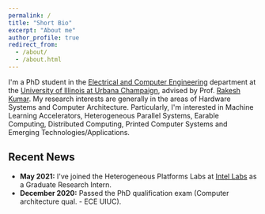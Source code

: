 ```yaml
---
permalink: /
title: "Short Bio"
excerpt: "About me"
author_profile: true
redirect_from: 
  - /about/
  - /about.html
---
```


I'm a PhD student in the [Electrical and Computer Engineering](https://ece.illinois.edu/) 
department at the [University of Illinois at Urbana Champaign](https://illinois.edu/), 
advised by Prof. [Rakesh Kumar](https://passat.crhc.illinois.edu/). 
My research interests are generally in the areas of Hardware Systems and Computer 
Architecture. Particularly, I'm interested in Machine Learning Accelerators, 
Heterogeneous Parallel Systems, Earable Computing, 
Distributed Computing, Printed Computer Systems 
and Emerging Technologies/Applications.

## Recent News

* **May 2021:** I've joined the Heterogeneous Platforms Labs at [Intel Labs](https://www.intel.com/content/www/us/en/research/overview.html) as a Graduate Research Intern. 
* **December 2020:** Passed the PhD qualification exam (Computer architecture qual. - ECE UIUC). 

